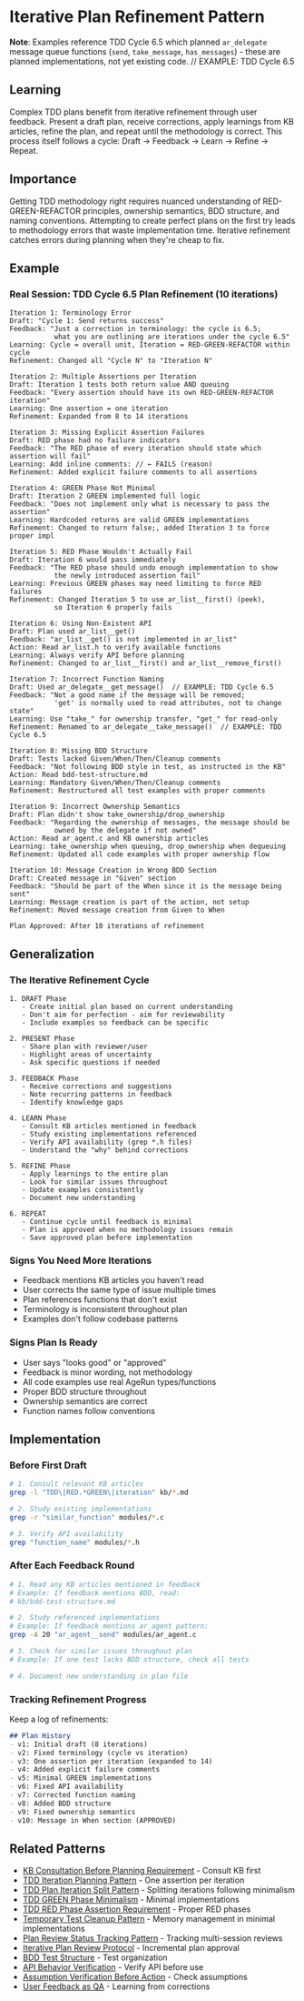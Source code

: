 # Iterative Plan Refinement Pattern

**Note**: Examples reference TDD Cycle 6.5 which planned `ar_delegate` message queue functions (`send`, `take_message`, `has_messages`) - these are planned implementations, not yet existing code.  // EXAMPLE: TDD Cycle 6.5

## Learning
Complex TDD plans benefit from iterative refinement through user feedback. Present a draft plan, receive corrections, apply learnings from KB articles, refine the plan, and repeat until the methodology is correct. This process itself follows a cycle: Draft → Feedback → Learn → Refine → Repeat.

## Importance
Getting TDD methodology right requires nuanced understanding of RED-GREEN-REFACTOR principles, ownership semantics, BDD structure, and naming conventions. Attempting to create perfect plans on the first try leads to methodology errors that waste implementation time. Iterative refinement catches errors during planning when they're cheap to fix.

## Example

### Real Session: TDD Cycle 6.5 Plan Refinement (10 iterations)

```
Iteration 1: Terminology Error
Draft: "Cycle 1: Send returns success"
Feedback: "Just a correction in terminology: the cycle is 6.5;
           what you are outlining are iterations under the cycle 6.5"
Learning: Cycle = overall unit, Iteration = RED-GREEN-REFACTOR within cycle
Refinement: Changed all "Cycle N" to "Iteration N"

Iteration 2: Multiple Assertions per Iteration
Draft: Iteration 1 tests both return value AND queuing
Feedback: "Every assertion should have its own RED-GREEN-REFACTOR iteration"
Learning: One assertion = one iteration
Refinement: Expanded from 8 to 14 iterations

Iteration 3: Missing Explicit Assertion Failures
Draft: RED phase had no failure indicators
Feedback: "The RED phase of every iteration should state which assertion will fail"
Learning: Add inline comments: // ← FAILS (reason)
Refinement: Added explicit failure comments to all assertions

Iteration 4: GREEN Phase Not Minimal
Draft: Iteration 2 GREEN implemented full logic
Feedback: "Does not implement only what is necessary to pass the assertion"
Learning: Hardcoded returns are valid GREEN implementations
Refinement: Changed to return false;, added Iteration 3 to force proper impl

Iteration 5: RED Phase Wouldn't Actually Fail
Draft: Iteration 6 would pass immediately
Feedback: "The RED phase should undo enough implementation to show
           the newly introduced assertion fail"
Learning: Previous GREEN phases may need limiting to force RED failures
Refinement: Changed Iteration 5 to use ar_list__first() (peek),
           so Iteration 6 properly fails

Iteration 6: Using Non-Existent API
Draft: Plan used ar_list__get()
Feedback: "ar_list__get() is not implemented in ar_list"
Action: Read ar_list.h to verify available functions
Learning: Always verify API before planning
Refinement: Changed to ar_list__first() and ar_list__remove_first()

Iteration 7: Incorrect Function Naming
Draft: Used ar_delegate__get_message()  // EXAMPLE: TDD Cycle 6.5
Feedback: "Not a good name if the message will be removed;
           'get' is normally used to read attributes, not to change state"
Learning: Use "take_" for ownership transfer, "get_" for read-only
Refinement: Renamed to ar_delegate__take_message()  // EXAMPLE: TDD Cycle 6.5

Iteration 8: Missing BDD Structure
Draft: Tests lacked Given/When/Then/Cleanup comments
Feedback: "Not following BDD style in test, as instructed in the KB"
Action: Read bdd-test-structure.md
Learning: Mandatory Given/When/Then/Cleanup comments
Refinement: Restructured all test examples with proper comments

Iteration 9: Incorrect Ownership Semantics
Draft: Plan didn't show take_ownership/drop_ownership
Feedback: "Regarding the ownership of messages, the message should be
           owned by the delegate if not owned"
Action: Read ar_agent.c and KB ownership articles
Learning: take_ownership when queuing, drop_ownership when dequeuing
Refinement: Updated all code examples with proper ownership flow

Iteration 10: Message Creation in Wrong BDD Section
Draft: Created message in "Given" section
Feedback: "Should be part of the When since it is the message being sent"
Learning: Message creation is part of the action, not setup
Refinement: Moved message creation from Given to When

Plan Approved: After 10 iterations of refinement
```

## Generalization

### The Iterative Refinement Cycle

```
1. DRAFT Phase
   - Create initial plan based on current understanding
   - Don't aim for perfection - aim for reviewability
   - Include examples so feedback can be specific

2. PRESENT Phase
   - Share plan with reviewer/user
   - Highlight areas of uncertainty
   - Ask specific questions if needed

3. FEEDBACK Phase
   - Receive corrections and suggestions
   - Note recurring patterns in feedback
   - Identify knowledge gaps

4. LEARN Phase
   - Consult KB articles mentioned in feedback
   - Study existing implementations referenced
   - Verify API availability (grep *.h files)
   - Understand the "why" behind corrections

5. REFINE Phase
   - Apply learnings to the entire plan
   - Look for similar issues throughout
   - Update examples consistently
   - Document new understanding

6. REPEAT
   - Continue cycle until feedback is minimal
   - Plan is approved when no methodology issues remain
   - Save approved plan before implementation
```

### Signs You Need More Iterations

- Feedback mentions KB articles you haven't read
- User corrects the same type of issue multiple times
- Plan references functions that don't exist
- Terminology is inconsistent throughout plan
- Examples don't follow codebase patterns

### Signs Plan Is Ready

- User says "looks good" or "approved"
- Feedback is minor wording, not methodology
- All code examples use real AgeRun types/functions
- Proper BDD structure throughout
- Ownership semantics are correct
- Function names follow conventions

## Implementation

### Before First Draft
```bash
# 1. Consult relevant KB articles
grep -l "TDD\|RED.*GREEN\|iteration" kb/*.md

# 2. Study existing implementations
grep -r "similar_function" modules/*.c

# 3. Verify API availability
grep "function_name" modules/*.h
```

### After Each Feedback Round
```bash
# 1. Read any KB articles mentioned in feedback
# Example: If feedback mentions BDD, read:
# kb/bdd-test-structure.md

# 2. Study referenced implementations
# Example: If feedback mentions ar_agent pattern:
grep -A 20 "ar_agent__send" modules/ar_agent.c

# 3. Check for similar issues throughout plan
# Example: If one test lacks BDD structure, check all tests

# 4. Document new understanding in plan file
```

### Tracking Refinement Progress
Keep a log of refinements:
```markdown
## Plan History
- v1: Initial draft (8 iterations)
- v2: Fixed terminology (cycle vs iteration)
- v3: One assertion per iteration (expanded to 14)
- v4: Added explicit failure comments
- v5: Minimal GREEN implementations
- v6: Fixed API availability
- v7: Corrected function naming
- v8: Added BDD structure
- v9: Fixed ownership semantics
- v10: Message in When section (APPROVED)
```

## Related Patterns
- [KB Consultation Before Planning Requirement](kb-consultation-before-planning-requirement.md) - Consult KB first
- [TDD Iteration Planning Pattern](tdd-iteration-planning-pattern.md) - One assertion per iteration
- [TDD Plan Iteration Split Pattern](tdd-plan-iteration-split-pattern.md) - Splitting iterations following minimalism
- [TDD GREEN Phase Minimalism](tdd-green-phase-minimalism.md) - Minimal implementations
- [TDD RED Phase Assertion Requirement](tdd-red-phase-assertion-requirement.md) - Proper RED phases
- [Temporary Test Cleanup Pattern](temporary-test-cleanup-pattern.md) - Memory management in minimal implementations
- [Plan Review Status Tracking Pattern](plan-review-status-tracking.md) - Tracking multi-session reviews
- [Iterative Plan Review Protocol](iterative-plan-review-protocol.md) - Incremental plan approval
- [BDD Test Structure](bdd-test-structure.md) - Test organization
- [API Behavior Verification](api-behavior-verification.md) - Verify API before use
- [Assumption Verification Before Action](assumption-verification-before-action.md) - Check assumptions
- [User Feedback as QA](user-feedback-as-qa.md) - Learning from corrections
